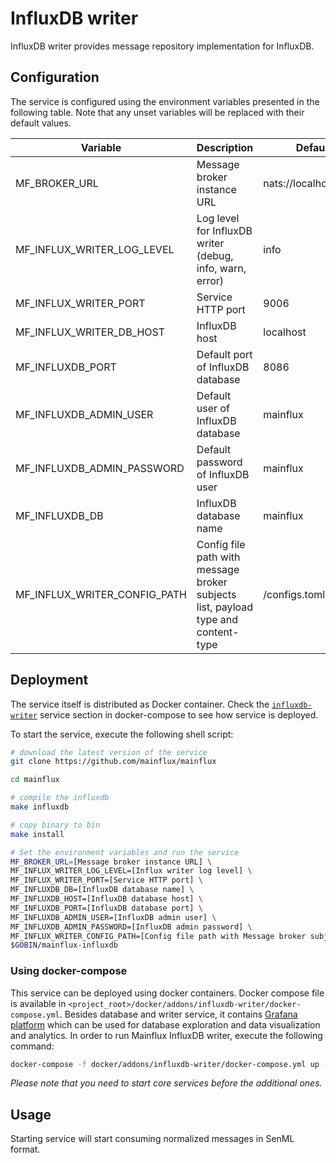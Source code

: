 # InfluxDB writer

InfluxDB writer provides message repository implementation for InfluxDB.

## Configuration

The service is configured using the environment variables presented in the
following table. Note that any unset variables will be replaced with their
default values.

| Variable                      | Description                                                                       | Default                |
| ----------------------------- | --------------------------------------------------------------------------------- | ---------------------- |
| MF_BROKER_URL                 | Message broker instance URL                                                       | nats://localhost:4222  |
| MF_INFLUX_WRITER_LOG_LEVEL    | Log level for InfluxDB writer (debug, info, warn, error)                          | info                   |
| MF_INFLUX_WRITER_PORT         | Service HTTP port                                                                 | 9006                   |
| MF_INFLUX_WRITER_DB_HOST      | InfluxDB host                                                                     | localhost              |
| MF_INFLUXDB_PORT              | Default port of InfluxDB database                                                 | 8086                   |
| MF_INFLUXDB_ADMIN_USER        | Default user of InfluxDB database                                                 | mainflux               |
| MF_INFLUXDB_ADMIN_PASSWORD    | Default password of InfluxDB user                                                 | mainflux               |
| MF_INFLUXDB_DB                | InfluxDB database name                                                            | mainflux               |
| MF_INFLUX_WRITER_CONFIG_PATH  | Config file path with message broker subjects list, payload type and content-type | /configs.toml          |

## Deployment

The service itself is distributed as Docker container. Check the [`influxdb-writer`](https://github.com/mainflux/mainflux/blob/master/docker/addons/influxdb-writer/docker-compose.yml#L35-L58) service section in docker-compose to see how service is deployed.

To start the service, execute the following shell script:

```bash
# download the latest version of the service
git clone https://github.com/mainflux/mainflux

cd mainflux

# compile the influxdb
make influxdb

# copy binary to bin
make install

# Set the environment variables and run the service
MF_BROKER_URL=[Message broker instance URL] \
MF_INFLUX_WRITER_LOG_LEVEL=[Influx writer log level] \
MF_INFLUX_WRITER_PORT=[Service HTTP port] \
MF_INFLUXDB_DB=[InfluxDB database name] \
MF_INFLUXDB_HOST=[InfluxDB database host] \
MF_INFLUXDB_PORT=[InfluxDB database port] \
MF_INFLUXDB_ADMIN_USER=[InfluxDB admin user] \
MF_INFLUXDB_ADMIN_PASSWORD=[InfluxDB admin password] \
MF_INFLUX_WRITER_CONFIG_PATH=[Config file path with Message broker subjects list, payload type and content-type] \
$GOBIN/mainflux-influxdb
```

### Using docker-compose

This service can be deployed using docker containers.
Docker compose file is available in `<project_root>/docker/addons/influxdb-writer/docker-compose.yml`. Besides database
and writer service, it contains [Grafana platform](https://grafana.com/) which can be used for database
exploration and data visualization and analytics. In order to run Mainflux InfluxDB writer, execute the following command:

```bash
docker-compose -f docker/addons/influxdb-writer/docker-compose.yml up -d
```

_Please note that you need to start core services before the additional ones._

## Usage

Starting service will start consuming normalized messages in SenML format.

[doc]: https://docs.mainflux.io
